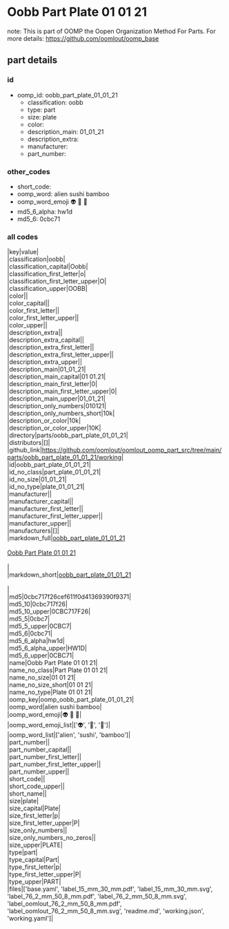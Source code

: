 # Oobb Part Plate 01 01 21  

note: This is part of OOMP the Oopen Organization Method For Parts. For more details: https://github.com/oomlout/oomp_base

##  part details





### id
* oomp_id: oobb_part_plate_01_01_21
  * classification: oobb
  * type: part
  * size: plate
  * color: 
  * description_main: 01_01_21
  * description_extra: 
  * manufacturer: 
  * part_number: 

### other_codes
* short_code: 
* oomp_word: alien sushi bamboo
* oomp_word_emoji :alien: :sushi: :bamboo:
* md5_6_alpha: hw1d
* md5_6: 0cbc71

### all codes 
|key|value|  
|classification|oobb|  
|classification_capital|Oobb|  
|classification_first_letter|o|  
|classification_first_letter_upper|O|  
|classification_upper|OOBB|  
|color||  
|color_capital||  
|color_first_letter||  
|color_first_letter_upper||  
|color_upper||  
|description_extra||  
|description_extra_capital||  
|description_extra_first_letter||  
|description_extra_first_letter_upper||  
|description_extra_upper||  
|description_main|01_01_21|  
|description_main_capital|01 01.21|  
|description_main_first_letter|0|  
|description_main_first_letter_upper|0|  
|description_main_upper|01_01_21|  
|description_only_numbers|010121|  
|description_only_numbers_short|10k|  
|description_or_color|10k|  
|description_or_color_upper|10K|  
|directory|parts/oobb_part_plate_01_01_21|  
|distributors|[]|  
|github_link|https://github.com/oomlout/oomlout_oomp_part_src/tree/main/parts/oobb_part_plate_01_01_21/working|  
|id|oobb_part_plate_01_01_21|  
|id_no_class|part_plate_01_01_21|  
|id_no_size|01_01_21|  
|id_no_type|plate_01_01_21|  
|manufacturer||  
|manufacturer_capital||  
|manufacturer_first_letter||  
|manufacturer_first_letter_upper||  
|manufacturer_upper||  
|manufacturers|[]|  
|markdown_full|[oobb_part_plate_01_01_21](https://github.com/oomlout/oomlout_oomp_part_src/tree/main/parts/oobb_part_plate_01_01_21/working)<br>[](https://github.com/oomlout/oomlout_oomp_part_src/tree/main/parts/oobb_part_plate_01_01_21/working)<br>[Oobb Part Plate 01 01 21](https://github.com/oomlout/oomlout_oomp_part_src/tree/main/parts/oobb_part_plate_01_01_21/working)<br><br>|  
|markdown_short|[oobb_part_plate_01_01_21](https://github.com/oomlout/oomlout_oomp_part_src/tree/main/parts/oobb_part_plate_01_01_21/working)<br><br>|  
|md5|0cbc717f26cef611f0d41369390f9371|  
|md5_10|0cbc717f26|  
|md5_10_upper|0CBC717F26|  
|md5_5|0cbc7|  
|md5_5_upper|0CBC7|  
|md5_6|0cbc71|  
|md5_6_alpha|hw1d|  
|md5_6_alpha_upper|HW1D|  
|md5_6_upper|0CBC71|  
|name|Oobb Part Plate 01 01 21|  
|name_no_class|Part Plate 01 01 21|  
|name_no_size|01 01 21|  
|name_no_size_short|01 01 21|  
|name_no_type|Plate 01 01 21|  
|oomp_key|oomp_oobb_part_plate_01_01_21|  
|oomp_word|alien sushi bamboo|  
|oomp_word_emoji|:alien: :sushi: :bamboo:|  
|oomp_word_emoji_list|[':alien:', ':sushi:', ':bamboo:']|  
|oomp_word_list|['alien', 'sushi', 'bamboo']|  
|part_number||  
|part_number_capital||  
|part_number_first_letter||  
|part_number_first_letter_upper||  
|part_number_upper||  
|short_code||  
|short_code_upper||  
|short_name||  
|size|plate|  
|size_capital|Plate|  
|size_first_letter|p|  
|size_first_letter_upper|P|  
|size_only_numbers||  
|size_only_numbers_no_zeros||  
|size_upper|PLATE|  
|type|part|  
|type_capital|Part|  
|type_first_letter|p|  
|type_first_letter_upper|P|  
|type_upper|PART|  
|files|['base.yaml', 'label_15_mm_30_mm.pdf', 'label_15_mm_30_mm.svg', 'label_76_2_mm_50_8_mm.pdf', 'label_76_2_mm_50_8_mm.svg', 'label_oomlout_76_2_mm_50_8_mm.pdf', 'label_oomlout_76_2_mm_50_8_mm.svg', 'readme.md', 'working.json', 'working.yaml']|  
